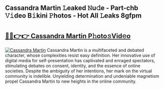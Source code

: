 ## Cassandra Martin 𝙻eaked 𝙽u𝚍e - Part-chb 𝚅𝚒deo B𝚒kini 𝙿hotos - Hot All 𝙻eaks 8gfpm

# <h2><a href="http://ld0ef3.urlbe.top/?page=Cassandra+Martin">🔗🔗👉👉 Cassandra Martin P𝚑oto𝚜Vid𝚎o</a></h2>

[![Cassandra Martin](https://i.imgur.com/eBuTRDB.gif)](http://ld0ef3.urlbe.top/?page=Cassandra+Martin)
Cassandra Martin is a multifaceted and debated character, whose complexities resist easy definition. Her innovative use of digital media for self-presentation has captivated and enraged spectators, stimulating debates on consent, identity, and the essence of online societies. Despite the ambiguity of her intentions, her mark on the virtual community is indelible. Unyielding determination and undeniable magnetism propel Cassandra Martin to new heights in the online community.
